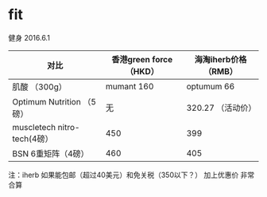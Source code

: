 # fit
健身
2016.6.1

|对比                        |香港green force（HKD）|  海淘iherb价格（RMB）
| -------------------------- | ---------------------|-----------------------
|肌酸 （300g）               |mumant 160            | optumum 66
|Optimum Nutrition    （5磅）|    无                |   320.27 （活动价）
|muscletech nitro-tech(4磅） |    450               |     399
|BSN 6重矩阵（4磅）          |    460               |     405

注：iherb 如果能包邮（超过40美元）和免关税（350以下？）  加上优惠价  非常合算


